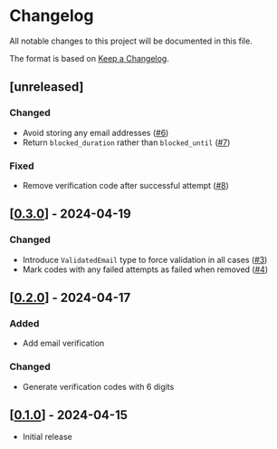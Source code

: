 # Changelog
All notable changes to this project will be documented in this file.

The format is based on [Keep a Changelog](https://keepachangelog.com/en/1.0.0/).

## [unreleased]

### Changed

- Avoid storing any email addresses ([#6](https://github.com/open-chat-labs/ic-sign-in-with-email/pull/6))
- Return `blocked_duration` rather than `blocked_until` ([#7](https://github.com/open-chat-labs/ic-sign-in-with-email/pull/7))

### Fixed

- Remove verification code after successful attempt ([#8](https://github.com/open-chat-labs/ic-sign-in-with-email/pull/8))

## [[0.3.0](https://github.com/open-chat-labs/ic-sign-in-with-email/releases/tag/v0.3.0)] - 2024-04-19

### Changed

- Introduce `ValidatedEmail` type to force validation in all cases ([#3](https://github.com/open-chat-labs/ic-sign-in-with-email/pull/3))
- Mark codes with any failed attempts as failed when removed ([#4](https://github.com/open-chat-labs/ic-sign-in-with-email/pull/4))

## [[0.2.0](https://github.com/open-chat-labs/ic-sign-in-with-email/releases/tag/v0.2.0)] - 2024-04-17

### Added

- Add email verification

### Changed

- Generate verification codes with 6 digits

## [[0.1.0](https://github.com/open-chat-labs/ic-sign-in-with-email/releases/tag/v0.1.0)] - 2024-04-15

- Initial release
